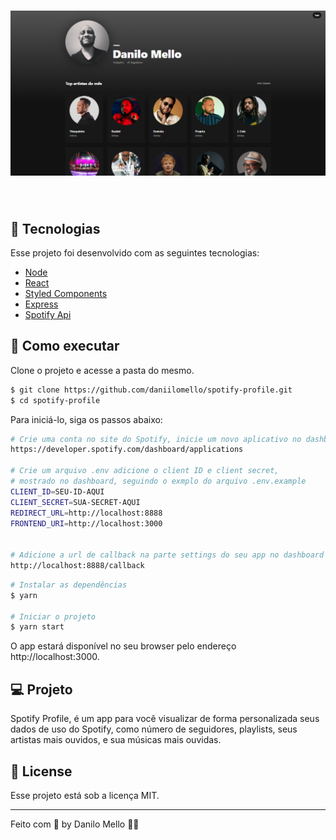 <h1 align="center">
    <img alt="spotify profile cover" src=".github/cover.png" />
</h1>

<br>

## 🧪 Tecnologias

Esse projeto foi desenvolvido com as seguintes tecnologias:

- [Node](https://nodejs.org/en/docs/guides/getting-started-guide/)
- [React](https://reactjs.org)
- [Styled Components](https://styled-components.com/)
- [Express](https://expressjs.com/pt-br/)
- [Spotify Api](https://developer.spotify.com/documentation/web-api/)

## 🚀 Como executar

Clone o projeto e acesse a pasta do mesmo.

```bash
$ git clone https://github.com/daniilomello/spotify-profile.git
$ cd spotify-profile
```

Para iniciá-lo, siga os passos abaixo:


```bash
# Crie uma conta no site do Spotify, inicie um novo aplicativo no dashboard.
https://developer.spotify.com/dashboard/applications

# Crie um arquivo .env adicione o client ID e client secret, 
# mostrado no dashboard, seguindo o exmplo do arquivo .env.example
CLIENT_ID=SEU-ID-AQUI
CLIENT_SECRET=SUA-SECRET-AQUI
REDIRECT_URL=http://localhost:8888
FRONTEND_URI=http://localhost:3000


# Adicione a url de callback na parte settings do seu app no dashboard do Spotify
http://localhost:8888/callback
```


```bash
# Instalar as dependências
$ yarn

# Iniciar o projeto
$ yarn start
```
O app estará disponível no seu browser pelo endereço http://localhost:3000.


## 💻 Projeto

Spotify Profile, é um app para você visualizar de forma personalizada seus dados de uso do Spotify, como número de seguidores, playlists, seus artistas mais ouvidos, e sua músicas mais ouvidas.


## 📝 License

Esse projeto está sob a licença MIT.

---

Feito com 💜 by Danilo Mello 👋🏻 